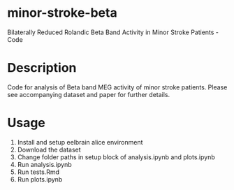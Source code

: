# minor-stroke-beta
Bilaterally Reduced Rolandic Beta Band Activity in Minor Stroke Patients - Code

# Description
Code for analysis of Beta band MEG activity of minor stroke patients. Please see accompanying dataset and paper for further details.

# Usage
1. Install and setup eelbrain alice environment
2. Download the dataset
3. Change folder paths in setup block of analysis.ipynb and plots.ipynb
4. Run analysis.ipynb
5. Run tests.Rmd
6. Run plots.ipynb
